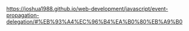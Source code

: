 

https://joshua1988.github.io/web-development/javascript/event-propagation-delegation/#%EB%93%A4%EC%96%B4%EA%B0%80%EB%A9%B0